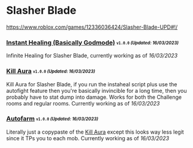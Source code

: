 # Slasher Blade
https://www.roblox.com/games/12336036424/Slasher-Blade-UPD#!/

### [Instant Healing (Basically Godmode)](/Scripts/instaheal.lua.lua) <sub><sup>`v1.0.0` *(Updated: 16/03/2023)*</sup></sub>
Infinite Healing for Slasher Blade, currently working as of *16/03/2023*

### [Kill Aura](/Scripts/killaura.lua) <sub><sup>`v1.0.0` *(Updated: 16/03/2023)*</sup></sub>
Kill Aura for Slasher Blade, if you run the instaheal script plus use the autofight feature then you're basically invincible for a long time, then you probably have to stat dump into damage. Works for both the Challenge rooms and regular rooms. Currently working as of *16/03/2023*

### [Autofarm](/Scripts/autofarm.lua) <sub><sup>`v1.0.0` *(Updated: 16/03/2023)*</sup></sub>
Literally just a copypaste of the [Kill Aura](/Scripts/killaura.lua) except this looks way less legit since it TPs you to each mob. Currently working as of *16/03/2023*
